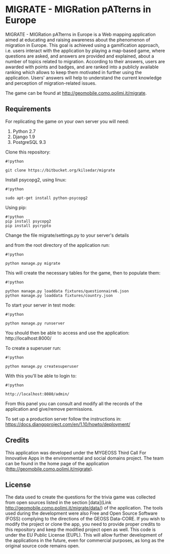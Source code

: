 # MIGRATE - MIGRation pATterns in Europe


MIGRATE - MIGRation pATterns in Europe is a Web mapping application aimed at educating and raising awareness about the phenomenon of migration in Europe. This goal is achieved using a gamification approach, i.e. users interact with the application by playing a map-based game, where questions are asked, and answers are provided and explained, about a number of topics related to migration. According to their answers, users are awarded with points and badges, and are ranked into a publicly available ranking which allows to keep them motivated in further using the application. Users' answers will help to understand the current knowledge and perception of migration-related issues.

The game can be found at http://geomobile.como.polimi.it/migrate.


## Requirements

For replicating the game on your own server you will need:

1. Python 2.7
2. Django 1.9
3. PostgreSQL 9.3

Clone this repository:

```
#!python

git clone https://bitbucket.org/kilsedar/migrate
```

Install psycopg2, using linux:
```
#!python

sudo apt-get install python-psycopg2
```
Using pip:
```
#!python
pip install psycopg2
pip install pycrypto
```

Change the file migrate/settings.py to your server's details

and from the root directory of the application run:

```
#!python

python manage.py migrate
```


This will create the necessary tables for the game, then to populate them:

```
#!python

python manage.py loaddata fixtures/questionnaire6.json
python manage.py loaddata fixtures/country.json
```


To start your server in test mode:

```
#!python

python manage.py runserver
```


You should then be able to access and use the application:
http://localhost:8000/

To create a superuser run:

```
#!python

python manage.py createsuperuser
```


With this you'll be able to login to:

```
#!python

http://localhost:8080/admin/
```


From this panel you can consult and modify all the records of the application and give/remove permissions.

To set up a production server follow the instructions in:
https://docs.djangoproject.com/en/1.10/howto/deployment/

## Credits
This application was developed under the MYGEOSS Third Call For Innovative Apps in the environmental and social domains project. The team can be found in the home page of the application (http://geomobile.como.polimi.it/migrate).

## License

The data used to create the questions for the trivia game was collected from open sources listed in the section [data](Link http://geomobile.como.polimi.it/migrate/data/) of the application.
The tools used during the development were also Free and Open Source Software (FOSS) complying to the directions of the GEOSS Data-CORE.
If you wish to modify the project or clone the app, you need to provide proper credits to this repository and keep the modified project open as well. This code is under the EU Public License (EUPL).
This will allow further development of the applications in the future, even for commercial purposes, as long as the original source code remains open.
